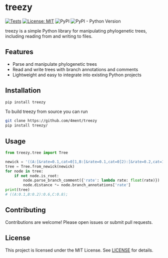 # treezy

[![Tests](https://github.com/4ment/treezy/actions/workflows/test.yml/badge.svg)](https://github.com/4ment/treezy/actions/workflows/test.yml)
[![License: MIT](https://img.shields.io/badge/license-MIT-blue.svg)](LICENSE)
![PyPI](https://img.shields.io/pypi/v/treezy)
![PyPI - Python Version](https://img.shields.io/pypi/pyversions/treezy)

treezy is a simple Python library for manipulating phylogenetic trees, including reading from and writing to files.

## Features

- Parse and manipulate phylogenetic trees
- Read and write trees with branch annotations and comments
- Lightweight and easy to integrate into existing Python projects

## Installation

```bash
pip install treezy
```

To build treezy from source you can run
```bash
git clone https://github.com/4ment/treezy
pip install treezy/
```

## Usage

```python
from treezy.tree import Tree

newick = '((A:[&rate=0.1,cat=0]1,B:[&rate=0.1,cat=0]2):[&rate=0.2,cat=1]3,C:[&rate=0.2,cat=1]4);'
tree = Tree.from_newick(newick)
for node in tree:
    if not node.is_root:
        node.parse_branch_comment({'rate': lambda rate: float(rate)})
        node.distance *= node.branch_annotations['rate']
print(tree)
# ((A:0.1,B:0.2):0.6,C:0.8);
```

## Contributing

Contributions are welcome! Please open issues or submit pull requests.

## License

This project is licensed under the MIT License. See [LICENSE](LICENSE) for details.
